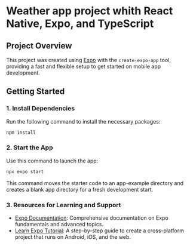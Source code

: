 # Weather app project whith  React Native, Expo, and TypeScript

## Project Overview

This project was created using [Expo](https://expo.dev) with the `create-expo-app` tool, providing a fast and flexible setup to get started on mobile app development.

## Getting Started

### 1. Install Dependencies

Run the following command to install the necessary packages:

```bash
npm install
```
### 2. Start the App
Use this command to launch the app:
```bash
npx expo start

```
This command moves the starter code to an app-example directory and creates a blank app directory for a fresh development start.

### 3. Resources for Learning and Support

- [Expo Documentation](https://docs.expo.dev/): Comprehensive documentation on Expo fundamentals and advanced topics.
- [Learn Expo Tutorial](https://docs.expo.dev/tutorial/introduction/): A step-by-step guide to create a cross-platform project that runs on Android, iOS, and the web.


